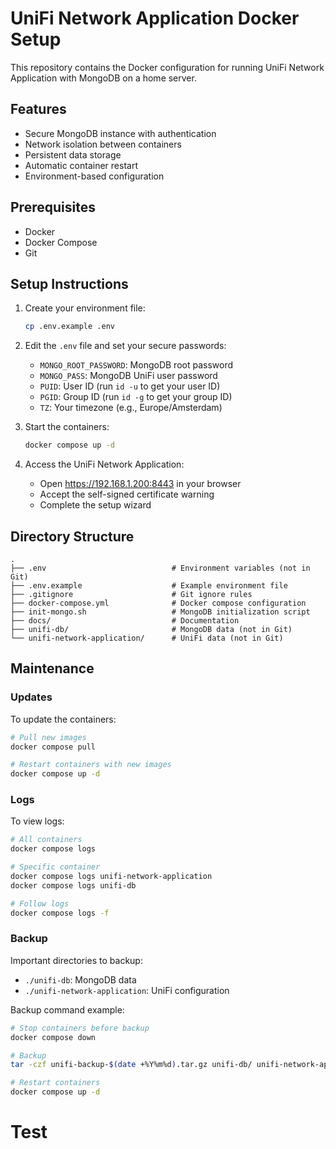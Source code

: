 # UniFi Network Application Docker Setup

This repository contains the Docker configuration for running UniFi Network Application with MongoDB on a home server.

## Features

- Secure MongoDB instance with authentication
- Network isolation between containers
- Persistent data storage
- Automatic container restart
- Environment-based configuration

## Prerequisites

- Docker
- Docker Compose
- Git

## Setup Instructions

1. Create your environment file:
   ```bash
   cp .env.example .env
   ```

2. Edit the `.env` file and set your secure passwords:
   - `MONGO_ROOT_PASSWORD`: MongoDB root password
   - `MONGO_PASS`: MongoDB UniFi user password
   - `PUID`: User ID (run `id -u` to get your user ID)
   - `PGID`: Group ID (run `id -g` to get your group ID)
   - `TZ`: Your timezone (e.g., Europe/Amsterdam)

3. Start the containers:
   ```bash
   docker compose up -d
   ```

4. Access the UniFi Network Application:
   - Open https://192.168.1.200:8443 in your browser
   - Accept the self-signed certificate warning
   - Complete the setup wizard

## Directory Structure

```
.
├── .env                            # Environment variables (not in Git)
├── .env.example                    # Example environment file
├── .gitignore                      # Git ignore rules
├── docker-compose.yml              # Docker compose configuration
├── init-mongo.sh                   # MongoDB initialization script
├── docs/                           # Documentation
├── unifi-db/                       # MongoDB data (not in Git)
└── unifi-network-application/      # UniFi data (not in Git)
```

## Maintenance

### Updates
To update the containers:
```bash
# Pull new images
docker compose pull

# Restart containers with new images
docker compose up -d
```

### Logs
To view logs:
```bash
# All containers
docker compose logs

# Specific container
docker compose logs unifi-network-application
docker compose logs unifi-db

# Follow logs
docker compose logs -f
```

### Backup
Important directories to backup:
- `./unifi-db`: MongoDB data
- `./unifi-network-application`: UniFi configuration

Backup command example:
```bash
# Stop containers before backup
docker compose down

# Backup
tar -czf unifi-backup-$(date +%Y%m%d).tar.gz unifi-db/ unifi-network-application/

# Restart containers
docker compose up -d
```
# Test
